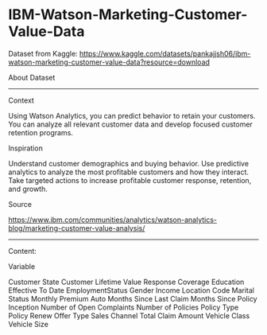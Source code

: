 # IBM-Watson-Marketing-Customer-Value-Data

Dataset from Kaggle:
https://www.kaggle.com/datasets/pankajjsh06/ibm-watson-marketing-customer-value-data?resource=download

About Dataset
_________________________________
Context

Using Watson Analytics, you can predict behavior to retain your customers. You can analyze all relevant customer data and develop focused customer retention programs.

Inspiration

Understand customer demographics and buying behavior. Use predictive analytics to analyze the most profitable customers and how they interact. Take targeted actions to increase profitable customer response, retention, and growth.

Source

https://www.ibm.com/communities/analytics/watson-analytics-blog/marketing-customer-value-analysis/
_________________________________

Content:

Variable 	

Customer
State
Customer Lifetime Value
Response
Coverage
Education
Effective To Date
EmploymentStatus
Gender
Income
Location Code
Marital Status
Monthly Premium Auto
Months Since Last Claim
Months Since Policy Inception
Number of Open Complaints
Number of Policies
Policy Type
Policy
Renew Offer Type
Sales Channel
Total Claim Amount
Vehicle Class
Vehicle Size
